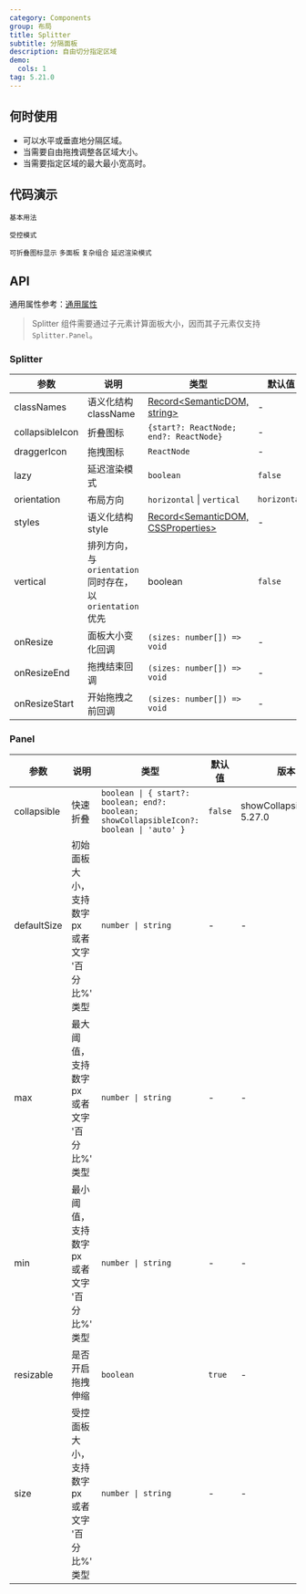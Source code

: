 ```yaml
---
category: Components
group: 布局
title: Splitter
subtitle: 分隔面板
description: 自由切分指定区域
demo:
  cols: 1
tag: 5.21.0
---
```


## 何时使用

- 可以水平或垂直地分隔区域。
- 当需要自由拖拽调整各区域大小。
- 当需要指定区域的最大最小宽高时。

## 代码演示

<!-- prettier-ignore -->
<code src="./demo/size.vue">基本用法</code>

<code src="./demo/control.vue">受控模式</code>
<!-- <code src="./demo/vertical.vue">垂直方向</code> -->
<!-- <code src="./demo/collapsible.vue">可折叠</code> -->

<code src="./demo/collapsibleIcon.vue" version="5.27.0">可折叠图标显示</code>
<code src="./demo/multiple.vue">多面板</code>
<code src="./demo/group.vue">复杂组合</code>
<code src="./demo/lazy.vue" version="5.23.0">延迟渲染模式</code>

## API

通用属性参考：[通用属性](/docs/react/common-props)

> Splitter 组件需要通过子元素计算面板大小，因而其子元素仅支持 `Splitter.Panel`。

### Splitter

| 参数            | 说明                                                       | 类型                                                | 默认值       | 版本   |
| --------------- | ---------------------------------------------------------- | --------------------------------------------------- | ------------ | ------ |
| classNames      | 语义化结构 className                                       | [Record<SemanticDOM, string>](#semantic-dom)        | -            | 6.0.0  |
| collapsibleIcon | 折叠图标                                                   | `{start?: ReactNode; end?: ReactNode}`              | -            | 6.0.0  |
| draggerIcon     | 拖拽图标                                                   | `ReactNode`                                         | -            | 6.0.0  |
| lazy            | 延迟渲染模式                                               | `boolean`                                           | `false`      | 5.23.0 |
| orientation     | 布局方向                                                   | `horizontal` \| `vertical`                          | `horizontal` | -      |
| styles          | 语义化结构 style                                           | [Record<SemanticDOM, CSSProperties>](#semantic-dom) | -            | 6.0.0  |
| vertical        | 排列方向，与 `orientation` 同时存在，以 `orientation` 优先 | boolean                                             | `false`      |        |
| onResize        | 面板大小变化回调                                           | `(sizes: number[]) => void`                         | -            | -      |
| onResizeEnd     | 拖拽结束回调                                               | `(sizes: number[]) => void`                         | -            | -      |
| onResizeStart   | 开始拖拽之前回调                                           | `(sizes: number[]) => void`                         | -            | -      |

### Panel

| 参数        | 说明                                              | 类型                                                                                     | 默认值  | 版本                        |
| ----------- | ------------------------------------------------- | ---------------------------------------------------------------------------------------- | ------- | --------------------------- |
| collapsible | 快速折叠                                          | `boolean \| { start?: boolean; end?: boolean; showCollapsibleIcon?: boolean \| 'auto' }` | `false` | showCollapsibleIcon: 5.27.0 |
| defaultSize | 初始面板大小，支持数字 px 或者文字 '百分比%' 类型 | `number \| string`                                                                       | -       | -                           |
| max         | 最大阈值，支持数字 px 或者文字 '百分比%' 类型     | `number \| string`                                                                       | -       | -                           |
| min         | 最小阈值，支持数字 px 或者文字 '百分比%' 类型     | `number \| string`                                                                       | -       | -                           |
| resizable   | 是否开启拖拽伸缩                                  | `boolean`                                                                                | `true`  | -                           |
| size        | 受控面板大小，支持数字 px 或者文字 '百分比%' 类型 | `number \| string`                                                                       | -       | -                           |
